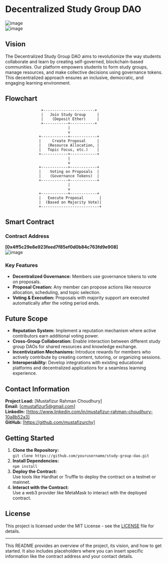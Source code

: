 # Decentralized Study Group DAO
![image](https://github.com/user-attachments/assets/34555bda-2c45-4fed-ad39-a35f8a4ac886)   
![image](https://github.com/user-attachments/assets/06cb702a-be5d-4617-9a13-a4c7b2c43d08)






## Vision
The Decentralized Study Group DAO aims to revolutionize the way students collaborate and learn by creating self-governed, blockchain-based communities. Our platform empowers students to form study groups, manage resources, and make collective decisions using governance tokens. This decentralized approach ensures an inclusive, democratic, and engaging learning environment.

## Flowchart

```plaintext
                +-----------------------+
                |   Join Study Group     |
                |    (Deposit Ether)     |
                +-----------+-----------+
                            |
                            v
               +------------+------------+
               |     Create Proposal     |
               |   (Resource Allocation, |
               |   Topic Focus, etc.)    |
               +------------+------------+
                            |
                            v
               +------------+------------+
               |    Voting on Proposals  |
               |    (Governance Tokens)  |
               +------------+------------+
                            |
                            v
               +------------+------------+
               |   Execute Proposal       |
               |  (Based on Majority Vote)|
               +--------------------------+
```

## Smart Contract

### Contract Address
**[0x4ff5c29e8e923feed7f85ef0d0b84c763fd9e908]**  
![image](https://github.com/user-attachments/assets/055ec4ad-a2cb-4231-835d-eac3df518011)






### Key Features
- **Decentralized Governance:** Members use governance tokens to vote on proposals.
- **Proposal Creation:** Any member can propose actions like resource allocation, scheduling, and topic selection.
- **Voting & Execution:** Proposals with majority support are executed automatically after the voting period ends.

## Future Scope
- **Reputation System:** Implement a reputation mechanism where active contributors earn additional voting power.
- **Cross-Group Collaboration:** Enable interaction between different study group DAOs for shared resources and knowledge exchange.
- **Incentivization Mechanisms:** Introduce rewards for members who actively contribute by creating content, tutoring, or organizing sessions.
- **Interoperability:** Develop integrations with existing educational platforms and decentralized applications for a seamless learning experience.

## Contact Information
**Project Lead:** [Mustafizur Rahman Choudhury]  
**Email:** [cmustafizur5@gmail.com]  
**LinkedIn:** [https://www.linkedin.com/in/mustafizur-rahman-choudhury-10a8b52a3]  
**GitHub:** [https://github.com/mustafizurchy]

## Getting Started
1. **Clone the Repository:**  
   `git clone https://github.com/yourusername/study-group-dao.git`
2. **Install Dependencies:**  
   `npm install`
3. **Deploy the Contract:**  
   Use tools like Hardhat or Truffle to deploy the contract on a testnet or mainnet.
4. **Interact with the Contract:**  
   Use a web3 provider like MetaMask to interact with the deployed contract.

## License
This project is licensed under the MIT License - see the [LICENSE](LICENSE) file for details.

---

This README provides an overview of the project, its vision, and how to get started. It also includes placeholders where you can insert specific information like the contract address and your contact details.
